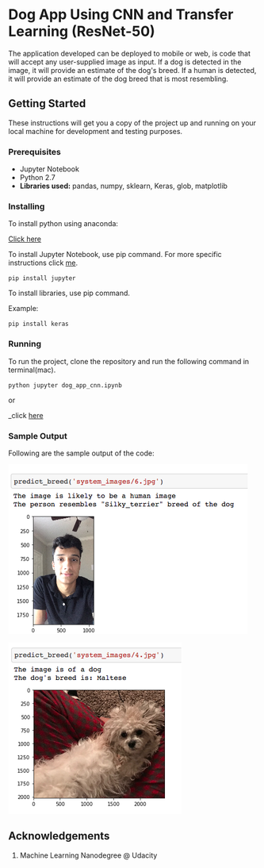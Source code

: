 # Dog App Using CNN and Transfer Learning (ResNet-50)

The application developed can be deployed to mobile or web, is code that will accept any user-supplied image as input. If a dog is detected in the image, it will provide an estimate of the dog's breed. If a human is detected, it will provide an estimate of the dog breed that is most resembling.

## Getting Started

These instructions will get you a copy of the project up and running on your local machine for development and testing purposes.

### Prerequisites

- Jupyter Notebook
- Python 2.7
- **Libraries used:** pandas, numpy, sklearn, Keras, glob, matplotlib

### Installing

To install python using anaconda:

[Click here](https://conda.io/docs/user-guide/install/)

To install Jupyter Notebook, use pip command. For more specific instructions click [me](http://jupyter.readthedocs.io/en/latest/install.html).

```
pip install jupyter
```

To install libraries, use pip command.

Example:

```
pip install keras
```
### Running

To run the project, clone the repository and run the following command in terminal(mac).

```
python jupyter dog_app_cnn.ipynb
```

or 


_click [here](https://github.com/nsb007/Dog-App/blob/master/dog_app_cnn.ipynb)


### Sample Output

Following are the sample output of the code:

![This is me and its embarassing but more fun](https://github.com/nsb007/Dog-App/blob/master/Sample%20Output%201.png)

![This is my dog](https://github.com/nsb007/Dog-App/blob/master/Sample%20Output%202.png)


## Acknowledgements

1. Machine Learning Nanodegree @ Udacity
